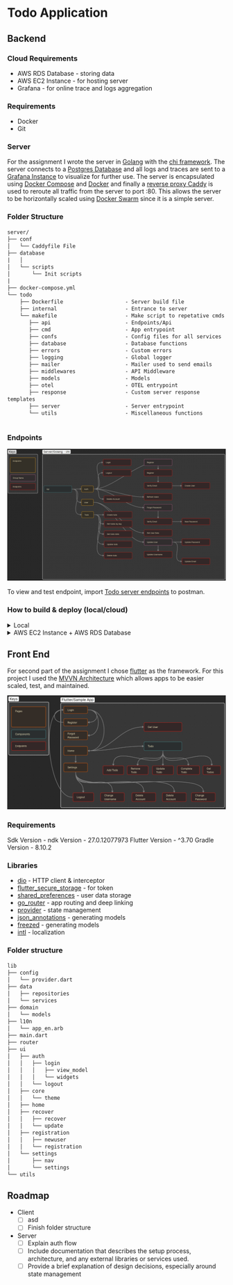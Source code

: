 # Todo Application 

## Backend
### Cloud Requirements
- AWS RDS Database - storing data
- AWS EC2 Instance - for hosting server 
- Grafana - for online trace and logs aggregation

### Requirements
- Docker
- Git

### Server 
For the assignment I wrote the server in [Golang](https://pages.github.com/) with the [chi framework](https://go-chi.io/). The server connects to a [Postgres Database](https://www.postgresql.org/) and all logs and traces are sent to a [Grafana Instance](https://grafana.com/) to visualize for further use. The server is encapsulated using [Docker Compose](https://docs.docker.com/reference/compose-file/) and [Docker](https://docs.docker.com/) and finally a [reverse proxy  Caddy](https://caddyserver.com/) is used to reroute all traffic from the server to port :80. This allows the server to be horizontally scaled using [Docker Swarm](https://docs.docker.com/engine/swarm/) since it is a simple server.   


### Folder Structure
```
server/
├── conf
│   └── Caddyfile File
├── database
|	│   
│   └── scripts
│       └── Init scripts 
|     
├── docker-compose.yml
└── todo
    ├── Dockerfile                    - Server build file
    ├── internal                      - Entrance to server
	└── makefile                      - Make script to repetative cmds
       ├── api                        - Endpoints/Api 
       ├── cmd                        - App entrypoint
       ├── confs                      - Config files for all services 
       ├── database                   - Database functions
       ├── errors                     - Custom errors
       ├── logging                    - Global logger 
       ├── mailer                     - Mailer used to send emails
       ├── middlewares                - API Middleware
       ├── models                     - Models
       ├── otel                       - OTEL entrypoint
       ├── response                   - Custom server response templates
       ├── server                     - Server entrypoint
       └── utils                      - Miscellaneous functions
    
```


### Endpoints
![Server endpoints visualization](/assets/images/server_api.jpeg)

To view and test endpoint, import [Todo server endpoints](https://github.com/crypticraccoon/nimble/blob/main/docs/Server.postman_collection.json) to postman. 

### How to build & deploy (local/cloud)

<details>

<summary>Local</summary>


- install docker 
- clone repo
- cp [.example.env](https://github.com/crypticraccoon/nimble/blob/main/server/.example.env) to .env and populate
- uncomment out data in docker-compose file to start local database 
- build and start server via docker compose  
- serve


</details>

<details>
<summary>AWS EC2 Instance + AWS RDS Database</summary>
 	- create a RDS Database - Postgres 17
 	- run [init script](https://github.com/crypticraccoon/nimble/blob/main/server/database/scripts/01-init.sql)to create tables
 	- update vpc settings to allow connections to database
 	- create AWS EC2 Instance 
 	- update vpc settings to allow connections to instance
 	- connect database to instance 
 	- install docker
 	- clone repo
 	- cp [.example.env](https://github.com/crypticraccoon/nimble/blob/main/server/.example.env) to .env and populate
 	- build and start server via docker compose  
	- server

</details>

## Front End 

For second part of the assignment I chose [flutter](https://flutter.dev/) as the framework. For this project I used the [MVVN Architecture](https://docs.flutter.dev/app-architecture/guide) which allows apps to be easier scaled, test, and maintained. 

![Front End Visualization](assets/images/client_overview.jpeg)

### Requirements
Sdk Version -
ndk Version - 	27.0.12077973
Flutter Version - ^3.70
Gradle Version - 8.10.2

### Libraries
- [dio](https://pub.dev/packages/dio) - HTTP client & interceptor
- [flutter_secure_storage](https://pub.dev/packages/flutter_secure_storage) - for token
- [shared_preferences](https://pub.dev/packages/shared_preferences) - user data storage
- [go_router](https://pub.dev/packages/go_router) - app routing and deep linking
- [provider](https://pub.dev/packages/provider) - state management
- [json_annotations](https://pub.dev/packages/json_annotation) - generating models
- [freezed](https://pub.dev/packages/freezed) - generating models
- [intl](https://pub.dev/packages/intl) - localization 

### Folder structure
```
lib
├── config
│   └── provider.dart
├── data
│   ├── repositories
│   └── services
├── domain
│   └── models
├── l10n
│   └── app_en.arb
├── main.dart
├── router
├── ui
│   ├── auth
│   │   ├── login
│   │   │   ├── view_model
│   │   │   └── widgets
│   │   └── logout
│   ├── core
│   │   └── theme
│   ├── home
│   ├── recover
│   │   ├── recover
│   │   └── update
│   ├── registration
│   │   ├── newuser
│   │   └── registration
│   └── settings
│       ├── nav
│       └── settings
└── utils
```


## Roadmap
- Client 
	- [ ] asd
	- [ ] Finish folder structure 		
 	  
- Server
	- [ ] Explain auth flow
	- [ ] Include documentation that describes the setup process, architecture, and any external libraries or services used.
	- [ ] Provide a brief explanation of design decisions, especially around state management
